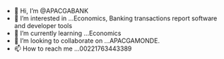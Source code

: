 - 👋 Hi, I’m @APACGABANK
- 👀 I’m interested in ...Economics, Banking transactions report software and developer tools
- 🌱 I’m currently learning ...Economics
- 💞️ I’m looking to collaborate on ...APACGAMONDE.  
- 📫 How to reach me ...00221763443389

<!---
APACGABANK/APACGABANK is a ✨ special ✨ repository because its `README.md` (this file) appears on your GitHub profile.
You can click the Preview link to take a look at your changes.
--->
